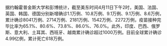 据约翰霍普金斯大学和彭博统计，截至美东时间4月11日下午2时，美国、法国、英国、韩国、德国分别新增确诊1.1万例、10.8万例、9.1万例、9.1万例、8.6万例，累计确诊8041万例、2714万例、2181万例、1542万例、2272万例，疫苗接种完毕比率为65.1%、80.6%、73.8%、86.0%、76.0%。此外，印度、巴西、俄罗斯、意大利、土耳其、西班牙、越南累计确诊超过1000万例。目前全球累计确诊4.99亿例，累计死亡618万例。